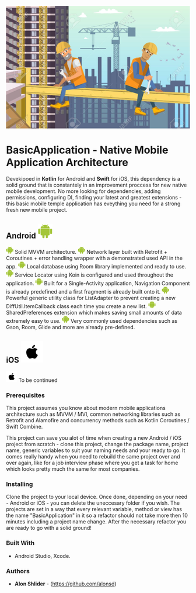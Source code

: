 <img src="https://github.com/alonsd/BasicApplication/blob/main/Basic%20Application%20Logo.jpeg" width="800"/> 

# BasicApplication - Native Mobile Application Architecture

Devekipoed in **Kotlin** for Android and **Swift** for iOS, this dependency is a solid ground that is constantely in an improvement proccess for new native mobile development. No more looking for dependencies, adding permissions, configuring DI, finding your latest and greatest extensions -  this basic mobile temple application has eveything you need for a strong fresh new mobile project. 
 
 
 ## Android <img src="https://github.com/alonsd/BasicApplication/blob/main/Android%20Logo.png" width="40" height="40"/>
<img src="https://github.com/alonsd/BasicApplication/blob/main/Android%20Logo.png" width="20" height="20"/>  Solid MVVM architecture.
<img src="https://github.com/alonsd/BasicApplication/blob/main/Android%20Logo.png" width="20" height="20"/>  Network layer built with Retrofit + Coroutines + error handling wrapper with a demonstrated used API in the app.
<img src="https://github.com/alonsd/BasicApplication/blob/main/Android%20Logo.png" width="20" height="20"/>  Local database using Room library implemented and ready to use.
<img src="https://github.com/alonsd/BasicApplication/blob/main/Android%20Logo.png" width="20" height="20"/>  Service Locator using Koin is configured and used throughout the application.
<img src="https://github.com/alonsd/BasicApplication/blob/main/Android%20Logo.png" width="20" height="20"/>  Built for a Single-Activity application, Navigation Component is already predefined and a first fragment is already built onto it.
<img src="https://github.com/alonsd/BasicApplication/blob/main/Android%20Logo.png" width="20" height="20"/>  Powerful generic utility class for ListAdapter to prevent creating a new DiffUtil.ItemCallback class each time you create a new list.
<img src="https://github.com/alonsd/BasicApplication/blob/main/Android%20Logo.png" width="20" height="20"/>  SharedPreferences extension which makes saving small amounts of data extremely easy to use. 
<img src="https://github.com/alonsd/BasicApplication/blob/main/Android%20Logo.png" width="20" height="20"/>  Very commonly used dependencies such as Gson, Room, Glide and more are already pre-defined.


## iOS <img src="https://github.com/alonsd/BasicApplication/blob/main/Apple%20Logo.png" width="60" height="60"/>
<img src="https://github.com/alonsd/BasicApplication/blob/main/Apple%20Logo.png" width="30" height="30"/>   To be continued

### Prerequisites
This project assumes you know about modern mobile applications architecture such as MVVM / MVI, common networking libraries such as Retrofit and Alamofire and concurrency methods such as Kotlin Coroutines / Swift Combine.

This project can save you alot of time when creating a new Android / iOS project from scratch - clone this project, change the package name, project name, generic variables to suit your naming needs and your ready to go. It comes really handy when you need to rebuild the same project over and over again, like for a job interview phase where you get a task for home which looks pretty much the same for most companies. 

### Installing

Clone the project to your local device. Once done, depending on your need - Android or iOS - you can delete the uneccesary folder if you wish.
The projects are set in a way that every relevant variable, method or view has the name "BasicApplication" in it so a refactor should not take more then 10 minutes including a project name change. After the necessary refactor you are ready to go with a solid ground!

### Built With

- Android Studio, Xcode. 

### Authors

* **Alon Shlider** - (https://github.com/alonsd)
